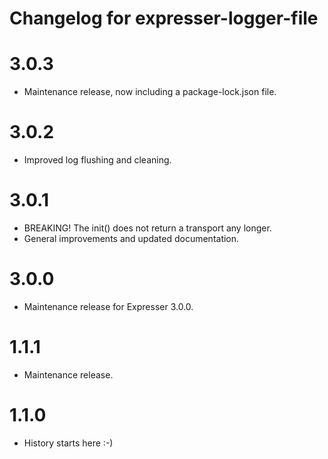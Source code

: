 # Changelog for expresser-logger-file

3.0.3
=====
* Maintenance release, now including a package-lock.json file.

3.0.2
=====
* Improved log flushing and cleaning.

3.0.1
=====
* BREAKING! The init() does not return a transport any longer.
* General improvements and updated documentation.

3.0.0
=====
* Maintenance release for Expresser 3.0.0.

1.1.1
=====
* Maintenance release.

1.1.0
=====
* History starts here :-)
